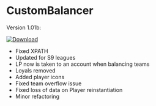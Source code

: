 # CustomBalancer

Version 1.01b:

[![Download](https://www.northwestresponse.com/wp-content/uploads/Download-Button.png)](https://github.com/TheFizz/CustomBalancer/raw/master/LoL%20Custom%20Games%20Balancer%20v1.01b.exe)

- Fixed XPATH
- Updated for S9 leagues
- LP now is taken to an account when balancing teams
- Loyals removed
- Added player icons
- Fixed team overflow issue
- Fixed loss of data on Player reinstantiation
- Minor refactoring
